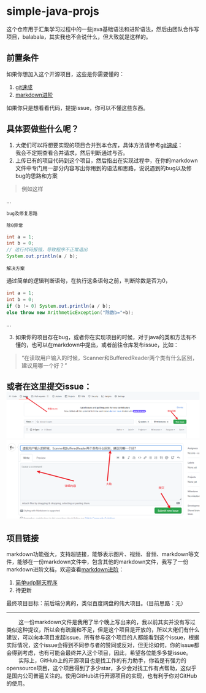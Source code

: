 # simple-java-projs
这个仓库用于汇集学习过程中的一些java基础语法和进阶语法，然后由团队合作写项目，balabala，其实我也不会说什么，但大致就是这样的。
## 前置条件
如果你想加入这个开源项目，这些是你需要懂的：
1. [git速成](编程工具教程/git%E9%80%9F%E6%88%90/git%E9%80%9F%E6%88%90.md)
2. [markdown进阶](编程工具教程/markdown%E8%AF%AD%E6%B3%95%E9%AB%98%E7%BA%A7%E7%94%A8%E6%B3%95%E6%80%BB%E7%BB%93.md)

如果你只是想看看代码，提提issue，你可以不懂这些东西。
## 具体要做些什么呢？
1. 大佬们可以将想要实现的项目合并到本仓库，具体方法请参考[git速成](编程工具教程/git%E9%80%9F%E6%88%90/git%E9%80%9F%E6%88%90.md)：<br>
    我会不定期查看合并请求，然后判断通过与否。
2. 上传已有的项目代码到这个项目，然后指出在实现过程中，在你的markdown文件中专门用一部分内容写出你用到的语法和思路，说说遇到的bug以及修bug的思路和方案
> 例如这样


...

`bug及修复思路`

`除0异常`
```java
int a = 1;
int b = 0;
// 这行代码报错，导致程序不正常退出
System.out.println(a / b);
```
`解决方案`

通过简单的逻辑判断语句，在执行这条语句之前，判断除数是否为0，
```java
int a = 1;
int b = 0;
if (b != 0) System.out.println(a / b);
else throw new ArithmeticException("除数b="+b);

```
...

3. 如果你的项目存在bug，或者你在实现项目的时候，对于java的类和方法有不懂的，也可以在markdown中提出，或者前往仓库发布issue，比如：<br>
> “在读取用户输入的时候，Scanner和BufferedReader两个类有什么区别，建议用哪一个好？”


或者在这里提交issue：
![提issue](其他文件/%E6%8F%90%E4%BA%A4issue01.png)
![提交issue](其他文件/%E6%8F%90%E4%BA%A4issue02.png)
---
## 项目链接
markdown功能强大，支持超链接，能够表示图片、视频、音频、markdown等文件，能够在一份markdown文件中，包含其他的markdown文件，我写了一份markdown进阶文档，欢迎查看[markdown进阶](编程工具教程/markdown%E8%AF%AD%E6%B3%95%E9%AB%98%E7%BA%A7%E7%94%A8%E6%B3%95%E6%80%BB%E7%BB%93.md)：

1. [简单udp聊天程序](simpleChatter/README.md)
2. 待更新

最终项目目标：前后端分离的，类似百度网盘的伟大项目。（目前思路：无）

---
<!-- &nbsp;是html的空格符，这里使用它，是因为我需要缩进来保持美观 -->
&nbsp;&nbsp;&nbsp;&nbsp;&nbsp;&nbsp;&nbsp;&nbsp;这一份markdown文件是我用了半个晚上写出来的，我以前其实并没有写过类似这种提议，所以会有疏漏和不足，但是这个项目是开放的，所以大佬们有什么建议，可以向本项目发起issue，所有参与这个项目的人都能看到这个issue，根据实际情况，这个issue会得到不同参与者的赞同或反对，但无论如何，你的issue都会得到考虑，也有可能会最终并入这个项目，因此，希望各位能多多提issue。<br>
&nbsp;&nbsp;&nbsp;&nbsp;&nbsp;&nbsp;&nbsp;&nbsp;实际上，GitHub上的开源项目也是找工作的有力助手，你若是有强力的opensource项目，这个项目得到了多少star，多少会对找工作有点帮助，这似乎是国内公司普遍关注的。使用GitHub进行开源项目的实现，也有利于你对GitHub的使用。
